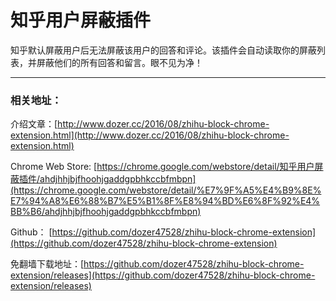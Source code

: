 # 知乎用户屏蔽插件

知乎默认屏蔽用户后无法屏蔽该用户的回答和评论。该插件会自动读取你的屏蔽列表，并屏蔽他们的所有回答和留言。眼不见为净！

---------------------------------

### 相关地址：

介绍文章：[http://www.dozer.cc/2016/08/zhihu-block-chrome-extension.html](http://www.dozer.cc/2016/08/zhihu-block-chrome-extension.html)

Chrome Web Store: [https://chrome.google.com/webstore/detail/知乎用户屏蔽插件/ahdjhhjbjfhoohjgaddgpbhkccbfmbpn](https://chrome.google.com/webstore/detail/%E7%9F%A5%E4%B9%8E%E7%94%A8%E6%88%B7%E5%B1%8F%E8%94%BD%E6%8F%92%E4%BB%B6/ahdjhhjbjfhoohjgaddgpbhkccbfmbpn)

Github： [https://github.com/dozer47528/zhihu-block-chrome-extension](https://github.com/dozer47528/zhihu-block-chrome-extension)

免翻墙下载地址：[https://github.com/dozer47528/zhihu-block-chrome-extension/releases](https://github.com/dozer47528/zhihu-block-chrome-extension/releases)